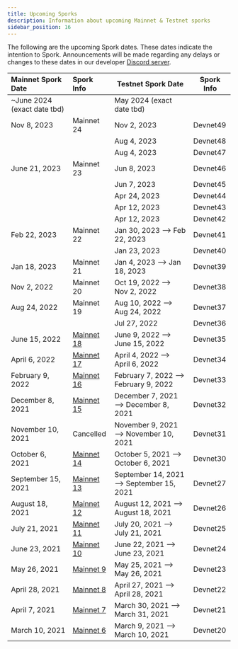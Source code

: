 ```yaml
---
title: Upcoming Sporks
description: Information about upcoming Mainnet & Testnet sporks
sidebar_position: 16
---
```


The following are the upcoming Spork dates. These dates indicate the intention to Spork. Announcements will be made regarding any delays or changes to these dates in our developer [Discord server](http://discord.gg/flow).

<div className="spork-table">

| Mainnet Spork Date | Spork Info                                          | Testnet Spork Date                             | Spork Info |
| :----------------- | :---------------------------------------------------| ---------------------------------------------- | ---------- |
| ~June 2024 (exact date tbd) |                                            | May 2024 (exact date tbd)                      |            |
| Nov 8, 2023        | Mainnet 24                                          | Nov 2, 2023                                    | Devnet49   |
|                    |                                                     | Aug 4, 2023                                    | Devnet48   |
|                    |                                                     | Aug 4, 2023                                    | Devnet47   |
| June 21, 2023      | Mainnet 23                                          | Jun 8, 2023                                    | Devnet46   |
|                    |                                                     | Jun 7, 2023                                    | Devnet45   |
|                    |                                                     | Apr 24, 2023                                   | Devnet44   |
|                    |                                                     | Apr 12, 2023                                   | Devnet43   |
|                    |                                                     | Apr 12, 2023                                   | Devnet42   |
| Feb 22, 2023       | Mainnet 22                                          | Jan 30, 2023 —> Feb 22, 2023                   | Devnet41   |
|                    |                                                     | Jan 23, 2023                                   | Devnet40   |
| Jan 18, 2023       | Mainnet 21                                          | Jan 4, 2023 —> Jan 18, 2023                    | Devnet39   |
| Nov 2, 2022        | Mainnet 20                                          | Oct 19, 2022 —> Nov 2, 2022                    | Devnet38   |
| Aug 24, 2022       | Mainnet 19                                          | Aug 10, 2022 —> Aug 24, 2022                   | Devnet37   |
|                    |                                                     | Jul 27, 2022                                   | Devnet36   |
| June 15, 2022      | [Mainnet 18](./past-sporks#mainnet-18)| June 9, 2022 —> June 15, 2022            | Devnet35   |
| April 6, 2022      | [Mainnet 17](./past-sporks#mainnet-17)| April 4, 2022 —> April 6, 2022           | Devnet34   |
| February 9, 2022   | [Mainnet 16](./past-sporks#mainnet-16)| February 7, 2022 —> February 9, 2022     | Devnet33   |
| December 8, 2021   | [Mainnet 15](./past-sporks#mainnet-15)| December 7, 2021 —> December 8, 2021     | Devnet32   |
| November 10, 2021  | Cancelled                                           | November 9, 2021 —> November 10, 2021    | Devnet31   |
| October 6, 2021    | [Mainnet 14](./past-sporks#mainnet-14)| October 5, 2021 —> October 6, 2021       | Devnet30   |
| September 15, 2021 | [Mainnet 13](./past-sporks#mainnet-13)| September 14, 2021 —> September 15, 2021 | Devnet27   |
| August 18, 2021    | [Mainnet 12](./past-sporks#mainnet-12)| August 12, 2021 —> August 18, 2021       | Devnet26   |
| July 21, 2021      | [Mainnet 11](./past-sporks#mainnet-11)| July 20, 2021 —> July 21, 2021           | Devnet25   |
| June 23, 2021      | [Mainnet 10](./past-sporks#mainnet-10)| June 22, 2021 —> June 23, 2021           | Devnet24   |
| May 26, 2021       | [Mainnet 9](./past-sporks#mainnet-9)  | May 25, 2021 —> May 26, 2021             | Devnet23   |
| April 28, 2021     | [Mainnet 8](./past-sporks#mainnet-8)  | April 27, 2021 —> April 28, 2021         | Devnet22   |
| April 7, 2021      | [Mainnet 7](./past-sporks#mainnet-7)  | March 30, 2021 —> March 31, 2021         | Devnet21   |
| March 10, 2021     | [Mainnet 6](./past-sporks#mainnet-6)  | March 9, 2021 —> March 10, 2021          | Devnet20   |

</div>
